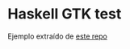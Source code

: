 # Haskell GTK test

Ejemplo extraído de [este repo](https://github.com/owickstrom/gi-gtk-declarative/blob/master/examples)
